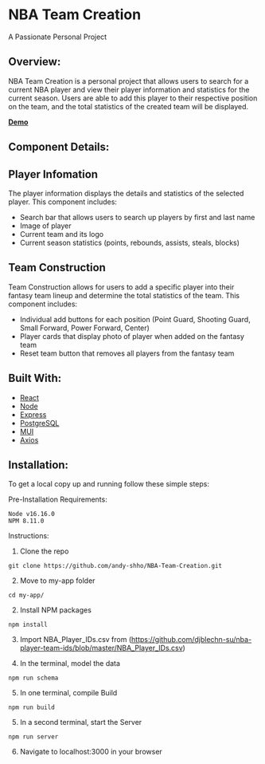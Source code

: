NBA Team Creation
=================================
A Passionate Personal Project

Overview:
---------
NBA Team Creation is a personal project that allows users to search for a current NBA player and view their player information and statistics for the current season. Users are able to add this player to their respective position on the team, and the total statistics of the created team will be displayed.

**[Demo](https://youtu.be/JW_WZA3yM_g)**


Component Details:
-----------------
Player Infomation 
-----------------

The player information displays the details and statistics of the selected player. This component includes:
  * Search bar that allows users to search up players by first and last name
  * Image of player 
  * Current team and its logo
  * Current season statistics (points, rebounds, assists, steals, blocks)

Team Construction
-----------------
Team Construction allows for users to add a specific player into their fantasy team lineup and determine the total statistics of the team. This component includes:
  * Individual add buttons for each position (Point Guard, Shooting Guard, Small Forward, Power Forward, Center)
  * Player cards that display photo of player when added on the fantasy team
  * Reset team button that removes all players from the fantasy team

Built With:
-------------
* [React](https://reactjs.org/)
* [Node](https://nodejs.dev/en/)
* [Express](https://expressjs.com/)
* [PostgreSQL](https://www.postgresql.org/)
* [MUI](https://mui.com/)
* [Axios](https://www.axios.com/)

Installation:
-------------
To get a local copy up and running follow these simple steps:

Pre-Installation Requirements:
```
Node v16.16.0
NPM 8.11.0
```
Instructions:
1. Clone the repo

`git clone https://github.com/andy-shho/NBA-Team-Creation.git`

2. Move to my-app folder

`cd my-app/`

2. Install NPM packages

`npm install`

3. Import NBA_Player_IDs.csv from (https://github.com/djblechn-su/nba-player-team-ids/blob/master/NBA_Player_IDs.csv)

4. In the terminal, model the data

`npm run schema`

5. In one terminal, compile Build

`npm run build`

5. In a second terminal, start the Server

`npm run server`

6. Navigate to localhost:3000 in your browser

